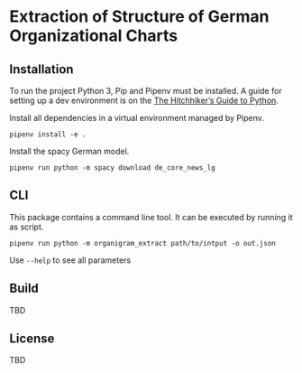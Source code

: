 # Extraction of Structure of German Organizational Charts

## Installation

To run the project Python 3, Pip and Pipenv must be installed. A guide for setting up a dev environment is on the [The Hitchhiker’s Guide to Python](https://docs.python-guide.org/).

Install all dependencies in a virtual environment managed by Pipenv.
```
pipenv install -e .
```

Install the spacy German model.
```
pipenv run python -m spacy download de_core_news_lg
```

## CLI

This package contains a command line tool. It can be executed by running it as script.
```
pipenv run python -m organigram_extract path/to/intput -o out.json
```
Use `--help` to see all parameters

## Build

TBD

## License

TBD
